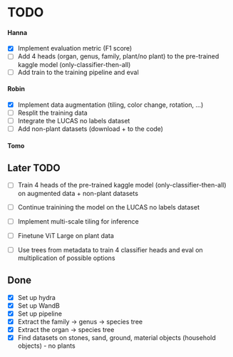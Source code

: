 # TODO

#### Hanna
- [x] Implement evaluation metric (F1 score)
- [ ] Add 4 heads (organ, genus, family, plant/no plant) to the pre-trained kaggle model (only-classifier-then-all)
- [ ] Add train to the training pipeline and eval

#### Robin
- [x] Implement data augmentation (tiling, color change, rotation, ...)
- [ ] Resplit the training data
- [ ] Integrate the LUCAS no labels dataset
- [ ] Add non-plant datasets (download + to the code)

#### Tomo

## Later TODO
- [ ] Train 4 heads of the pre-trained kaggle model (only-classifier-then-all) on augmented data + non-plant datasets
- [ ] Continue trainining the model on the LUCAS no labels dataset
- [ ] Implement multi-scale tiling for inference
- [ ] Finetune ViT Large on plant data
- [ ] Use trees from metadata to train 4 classifier heads and eval on multiplication of possible options


## Done
- [x] Set up hydra
- [x] Set up WandB
- [x] Set up pipeline
- [x] Extract the family -> genus -> species tree
- [x] Extract the organ -> species tree
- [x] Find datasets on stones, sand, ground, material objects (household objects) - no plants
